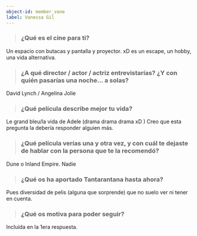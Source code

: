 ```yaml
---
object-id: member_vane
label: Vanessa Gil
---
```


> ### ¿Qué es el cine para ti?

Un espacio con butacas y pantalla y proyector. xD es un escape, un hobby, una vida alternativa.

> ### ¿A qué director / actor / actriz entrevistarías? ¿Y con quién pasarías una noche... a solas?

David Lynch / Angelina Jolie

> ### ¿Qué película describe mejor tu vida?

Le grand bleu/la vida de Adele (drama drama drama xD ) Creo que esta pregunta la debería responder alguien más.

> ### ¿Qué película verías una y otra vez, y con cuál te dejaste de hablar con la persona que te la recomendó?

Dune o Inland Empire.  Nadie

> ### ¿Qué os ha aportado Tantarantana hasta ahora?

Pues diversidad de pelis (alguna que sorprende) que no suelo ver ni tener en cuenta.

> ### ¿Qué os motiva para poder seguir?

Incluída en la 1era respuesta.
